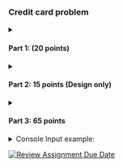 ### Credit card problem

<details>
  <summary>

  #### Part 1: (20 points)

  </summary>

You have a CSV file that contains credit card  records. Each record is on a line. It contains a field for the card number, the expiration date, and the name of the card holder. The fields are comma-separated.  In your system you have the following class structure for the credit cards:

     a class CreditCard,

     classes VisaCC, MasterCC, AmExCC that are all subclasses of CreditCard,

     you can assume more subclasses for other credit card types will be added later on.

You now have to design the method(s) (and maybe additional classes) that  reads a record from the file, verifies that the credit card number is a valid account number, and creates an instance of the appropriate credit card class.  

Important details: Credit card numbers cannot exceed 19.  You can determine the card issuer based on the credit card number:

MasterCard

First digit is a 5, second digit is in range 1 through 5 inclusive. Only valid length of number is 16 digits.

Visa

First digit is a 4. Length is either 13 or 16 digits.

AmericanExpress

First digit is a 3 and second digit a 4 or 7. Length is 15 digits.

Discover

First four digits are 6011. Length is 16 digits.

Deliverables:

Upload a PDF document containing the text and UML Class diagram in your Git repo. You can use Astah tool for the diagrams.

- Describe what is the primary problem you try to solve.

- Describe what are the secondary problems you try to solve (if there are any).

- Describe what design pattern(s) you use how (use plain text and diagrams).

- Describe the consequences of using this/these pattern(s).

Hint: you face here (at least) two problems, one has to do with how you figure out what kind of card a specific record is about, the other one with how you create the appropriate objects. Look at behavioral patterns and at creational patterns.

</details>

<details>
  <summary>

  #### Part 2:  15 points (Design only)

   </summary>

Continue with the design from Part 1 and extend it to parse different input file formats (json, xml, csv) and detect the type of credit card and then output to a file  (in the same format as the input - json or xml or csv) - with each line showing the card number, type of card (if a valid card number) and an error (if the card number is not valid). The design should accommodate newer file formats for the future. Draw a  UML Class Diagram for Part 2

</details>

<details>
  <summary>

  #### Part 3: 65 points

  </summary>

Implement an application (Java code and JUnit tests) for Part 1 and Part2 - that accepts input file name and output file name and writes an output file in the same format as the input (CSV or JSON or XML). Output should contain the details specified in Part 2.

</details>


<details>

<summary>  
  Console Input example: 
</summary>

input file name:

src/main/java/org/creditcard/sample_files/input_file.json


output file name:

src/main/java/org/creditcard/sample_files/output_file.json

</details>


[![Review Assignment Due Date](https://classroom.github.com/assets/deadline-readme-button-24ddc0f5d75046c5622901739e7c5dd533143b0c8e959d652212380cedb1ea36.svg)](https://classroom.github.com/a/9NZqTcR2)
